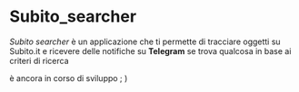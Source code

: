 # Subito_searcher

*Subito searcher* è un applicazione che ti permette di tracciare oggetti su Subito.it e ricevere delle notifiche su **Telegram** se trova qualcosa in base ai criteri di ricerca

è ancora in corso di sviluppo ; )
